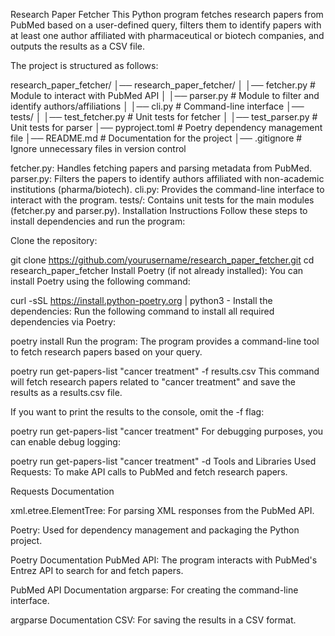Research Paper Fetcher
This Python program fetches research papers from PubMed based on a user-defined query, filters them to identify papers with at least one author affiliated with pharmaceutical or biotech companies, and outputs the results as a CSV file.

The project is structured as follows:

research_paper_fetcher/
│── research_paper_fetcher/
│   │── fetcher.py          # Module to interact with PubMed API
│   │── parser.py           # Module to filter and identify authors/affiliations
│   │── cli.py              # Command-line interface
│── tests/
│   │── test_fetcher.py     # Unit tests for fetcher
│   │── test_parser.py      # Unit tests for parser
│── pyproject.toml          # Poetry dependency management file
│── README.md               # Documentation for the project
│── .gitignore              # Ignore unnecessary files in version control



fetcher.py: Handles fetching papers and parsing metadata from PubMed.
parser.py: Filters the papers to identify authors affiliated with non-academic institutions (pharma/biotech).
cli.py: Provides the command-line interface to interact with the program.
tests/: Contains unit tests for the main modules (fetcher.py and parser.py).
Installation Instructions
Follow these steps to install dependencies and run the program:

Clone the repository:

git clone https://github.com/yourusername/research_paper_fetcher.git
cd research_paper_fetcher
Install Poetry (if not already installed): You can install Poetry using the following command:

curl -sSL https://install.python-poetry.org | python3 -
Install the dependencies: Run the following command to install all required dependencies via Poetry:


poetry install
Run the program: The program provides a command-line tool to fetch research papers based on your query.


poetry run get-papers-list "cancer treatment" -f results.csv
This command will fetch research papers related to "cancer treatment" and save the results as a results.csv file.

If you want to print the results to the console, omit the -f flag:


poetry run get-papers-list "cancer treatment"
For debugging purposes, you can enable debug logging:


poetry run get-papers-list "cancer treatment" -d
Tools and Libraries Used
Requests: To make API calls to PubMed and fetch research papers.

Requests Documentation

xml.etree.ElementTree: For parsing XML responses from the PubMed API.

Poetry: Used for dependency management and packaging the Python project.

Poetry Documentation
PubMed API: The program interacts with PubMed's Entrez API to search for and fetch papers.

PubMed API Documentation
argparse: For creating the command-line interface.

argparse Documentation
CSV: For saving the results in a CSV format.